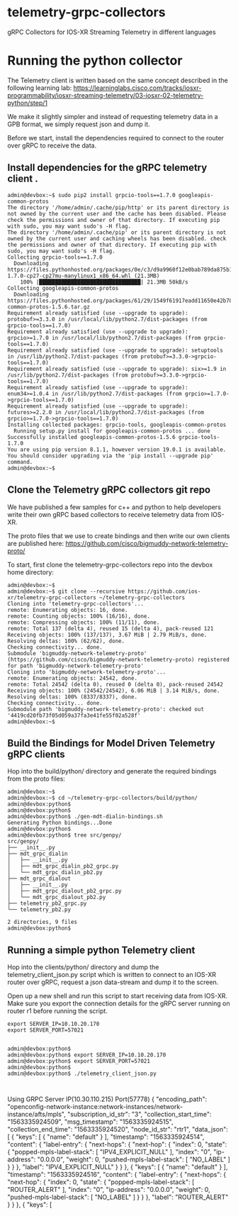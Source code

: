 # telemetry-grpc-collectors
gRPC Collectors for IOS-XR Streaming Telemetry in different languages


# Running the python collector

The Telemetry client is written based on the same concept described in the following learning lab: https://learninglabs.cisco.com/tracks/iosxr-programmability/iosxr-streaming-telemetry/03-iosxr-02-telemetry-python/step/1

We make it slightly simpler and instead of requesting telemetry data in a GPB format, we simply request json and dump it.

Before we start, install the dependencies required to connect to the router over gRPC to receive the data.

## Install dependencies for the gRPC telemetry client . 

```
admin@devbox:~$ sudo pip2 install grpcio-tools==1.7.0 googleapis-common-protos
The directory '/home/admin/.cache/pip/http' or its parent directory is not owned by the current user and the cache has been disabled. Please check the permissions and owner of that directory. If executing pip with sudo, you may want sudo's -H flag.
The directory '/home/admin/.cache/pip' or its parent directory is not owned by the current user and caching wheels has been disabled. check the permissions and owner of that directory. If executing pip with sudo, you may want sudo's -H flag.
Collecting grpcio-tools==1.7.0
  Downloading https://files.pythonhosted.org/packages/0e/c3/d9a9960f12e0bab789da875b1c9a3eb348b51fa3af9544c1edd1f7ef6000/grpcio_tools-1.7.0-cp27-cp27mu-manylinux1_x86_64.whl (21.3MB)
    100% |████████████████████████████████| 21.3MB 50kB/s 
Collecting googleapis-common-protos
  Downloading https://files.pythonhosted.org/packages/61/29/1549f61917eadd11650e42b78b4afcfe9cb467157af4510ab8cb59535f14/googleapis-common-protos-1.5.6.tar.gz
Requirement already satisfied (use --upgrade to upgrade): protobuf>=3.3.0 in /usr/local/lib/python2.7/dist-packages (from grpcio-tools==1.7.0)
Requirement already satisfied (use --upgrade to upgrade): grpcio>=1.7.0 in /usr/local/lib/python2.7/dist-packages (from grpcio-tools==1.7.0)
Requirement already satisfied (use --upgrade to upgrade): setuptools in /usr/lib/python2.7/dist-packages (from protobuf>=3.3.0->grpcio-tools==1.7.0)
Requirement already satisfied (use --upgrade to upgrade): six>=1.9 in /usr/lib/python2.7/dist-packages (from protobuf>=3.3.0->grpcio-tools==1.7.0)
Requirement already satisfied (use --upgrade to upgrade): enum34>=1.0.4 in /usr/lib/python2.7/dist-packages (from grpcio>=1.7.0->grpcio-tools==1.7.0)
Requirement already satisfied (use --upgrade to upgrade): futures>=2.2.0 in /usr/local/lib/python2.7/dist-packages (from grpcio>=1.7.0->grpcio-tools==1.7.0)
Installing collected packages: grpcio-tools, googleapis-common-protos
  Running setup.py install for googleapis-common-protos ... done
Successfully installed googleapis-common-protos-1.5.6 grpcio-tools-1.7.0
You are using pip version 8.1.1, however version 19.0.1 is available.
You should consider upgrading via the 'pip install --upgrade pip' command.
admin@devbox:~$ 
```

## Clone the Telemetry gRPC collectors git repo
We have published a few samples for c++ and python to help developers write their own gRPC based collectors to receive telemetry data from IOS-XR.

The proto files that we use to create bindings and then write our own clients are published here: https://github.com/cisco/bigmuddy-network-telemetry-proto/

To start, first clone the telemetry-grpc-collectors repo into the devbox home directory:

```
admin@devbox:~$ 
admin@devbox:~$ git clone --recursive https://github.com/ios-xr/telemetry-grpc-collectors ~/telemetry-grpc-collectors
Cloning into 'telemetry-grpc-collectors'...
remote: Enumerating objects: 16, done.
remote: Counting objects: 100% (16/16), done.
remote: Compressing objects: 100% (11/11), done.
remote: Total 137 (delta 4), reused 15 (delta 4), pack-reused 121
Receiving objects: 100% (137/137), 3.67 MiB | 2.79 MiB/s, done.
Resolving deltas: 100% (62/62), done.
Checking connectivity... done.
Submodule 'bigmuddy-network-telemetry-proto' (https://github.com/cisco/bigmuddy-network-telemetry-proto) registered for path 'bigmuddy-network-telemetry-proto'
Cloning into 'bigmuddy-network-telemetry-proto'...
remote: Enumerating objects: 24542, done.
remote: Total 24542 (delta 0), reused 0 (delta 0), pack-reused 24542
Receiving objects: 100% (24542/24542), 6.06 MiB | 3.14 MiB/s, done.
Resolving deltas: 100% (8337/8337), done.
Checking connectivity... done.
Submodule path 'bigmuddy-network-telemetry-proto': checked out '4419cd20fb73f05d059a37fa3e41fe55f02a528f'
admin@devbox:~$ 
```

## Build the Bindings for Model Driven Telemetry gRPC clients
Hop into the build/python/ directory and generate the required bindings from the proto files:


```
admin@devbox:~$ 
admin@devbox:~$ cd ~/telemetry-grpc-collectors/build/python/
admin@devbox:python$ 
admin@devbox:python$ 
admin@devbox:python$ ./gen-mdt-dialin-bindings.sh 
Generating Python bindings...Done
admin@devbox:python$ 
admin@devbox:python$ tree src/genpy/
src/genpy/
├── __init__.py
├── mdt_grpc_dialin
│   ├── __init__.py
│   ├── mdt_grpc_dialin_pb2_grpc.py
│   └── mdt_grpc_dialin_pb2.py
├── mdt_grpc_dialout
│   ├── __init__.py
│   ├── mdt_grpc_dialout_pb2_grpc.py
│   └── mdt_grpc_dialout_pb2.py
├── telemetry_pb2_grpc.py
└── telemetry_pb2.py

2 directories, 9 files
admin@devbox:python$ 
```


## Running a simple python Telemetry client

Hop into the clients/python/ directory and dump the telemetry_client_json.py script which is written to connect to an IOS-XR router over gRPC, request a json data-stream and dump it to the screen.

 
Open up a new shell and run this script to start receiving data from IOS-XR. Make sure you export the connection details for the gRPC server running on router r1 before running the script.

```
export SERVER_IP=10.10.20.170
export SERVER_PORT=57021


```

```
admin@devbox:python$ 
admin@devbox:python$ export SERVER_IP=10.10.20.170
admin@devbox:python$ export SERVER_PORT=57021
admin@devbox:python$ 
admin@devbox:python$ ./telemetry_client_json.py 



```
Using GRPC Server IP(10.30.110.215) Port(57778)
{
   "encoding_path": "openconfig-network-instance:network-instances/network-instance/afts/mpls", 
   "subscription_id_str": "3", 
   "collection_start_time": "1563335924509", 
   "msg_timestamp": "1563335924515", 
   "collection_end_time": "1563335924520", 
   "node_id_str": "rtr1", 
   "data_json": [
      {
         "keys": [
            {
               "name": "default"
            }
         ], 
         "timestamp": "1563335924514", 
         "content": {
            "label-entry": {
               "next-hops": {
                  "next-hop": {
                     "index": 0, 
                     "state": {
                        "popped-mpls-label-stack": [
                           "IPV4_EXPLICIT_NULL"
                        ], 
                        "index": "0", 
                        "ip-address": "0.0.0.0", 
                        "weight": 0, 
                        "pushed-mpls-label-stack": [
                           "NO_LABEL"
                        ]
                     }
                  }
               }, 
               "label": "IPV4_EXPLICIT_NULL"
            }
         }
      }, 
      {
         "keys": [
            {
               "name": "default"
            }
         ], 
         "timestamp": "1563335924516", 
         "content": {
            "label-entry": {
               "next-hops": {
                  "next-hop": {
                     "index": 0, 
                     "state": {
                        "popped-mpls-label-stack": [
                           "ROUTER_ALERT"
                        ], 
                        "index": "0", 
                        "ip-address": "0.0.0.0", 
                        "weight": 0, 
                        "pushed-mpls-label-stack": [
                           "NO_LABEL"
                        ]
                     }
                  }
               }, 
               "label": "ROUTER_ALERT"
            }
         }
      }, 
      {
         "keys": [



```
